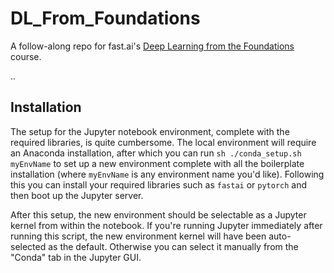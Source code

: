 # DL_From_Foundations

A follow-along repo for fast.ai's [Deep Learning from the Foundations](https://course19.fast.ai/part2) course.

..

## Installation

The setup for the Jupyter notebook environment, complete with the required libraries, is quite 
cumbersome. The local environment will require an Anaconda installation, after which you can run 
`sh ./conda_setup.sh myEnvName` to set up a new environment complete with all the boilerplate 
installation (where `myEnvName` is any environment name you'd like). Following this you can install 
your required libraries such as `fastai` or `pytorch` and then boot up the Jupyter server.

After this setup, the new environment should be selectable as a Jupyter kernel from within the notebook. 
If you're running Jupyter immediately after running this script, the new environment kernel will have been 
auto-selected as the default. Otherwise you can select it manually from the "Conda" tab in the Jupyter GUI.
